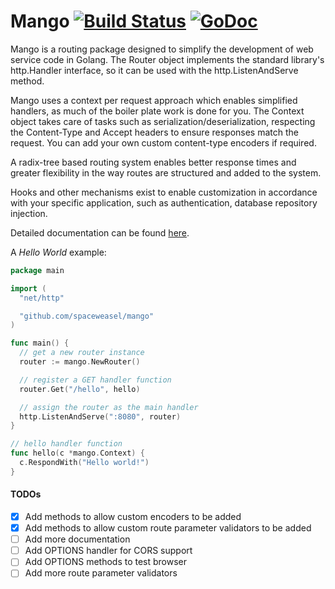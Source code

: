 # Mango [![Build Status](https://travis-ci.org/spaceweasel/mango.svg?branch=master)](https://travis-ci.org/spaceweasel/mango) [![GoDoc](http://img.shields.io/badge/godoc-reference-5272B4.svg)](https://godoc.org/github.com/spaceweasel/mango)
Mango is a routing package designed to simplify the development of web service code in Golang. The Router object implements the standard library's http.Handler interface, so it can be used with the http.ListenAndServe method.

Mango uses a context per request approach which enables simplified handlers, as
much of the boiler plate work is done for you. The Context object takes care
of tasks such as serialization/deserialization, respecting the Content-Type
and Accept headers to ensure responses match the request. You can add your own custom content-type encoders if required.

A radix-tree based routing system enables better response times and greater flexibility in the way routes are structured and added to the system.

Hooks and other mechanisms exist to enable customization in accordance with your specific application, such as authentication, database repository injection.

Detailed documentation can be found [here](https://github.com/spaceweasel/mango/wiki).  

A *Hello World* example:

```go
package main

import (
  "net/http" 	

  "github.com/spaceweasel/mango"
)

func main() {
  // get a new router instance
  router := mango.NewRouter()

  // register a GET handler function
  router.Get("/hello", hello)

  // assign the router as the main handler
  http.ListenAndServe(":8080", router)
}

// hello handler function
func hello(c *mango.Context) {
  c.RespondWith("Hello world!")
}
```

#### TODOs
- [x] Add methods to allow custom encoders to be added
- [x] Add methods to allow custom route parameter validators to be added
- [ ] Add more documentation
- [ ] Add OPTIONS handler for CORS support
- [ ] Add OPTIONS methods to test browser
- [ ] Add more route parameter validators
